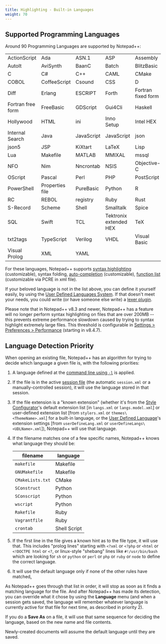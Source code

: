 ```yaml
---
title: Highlighting - Built-in Languages
weight: 70
---
```


## Supported Programming Languages

Around 90 Programming Languages are supported by Notepad++:

|                       |                        |                        |                        |                       |
|-----------------------|------------------------|------------------------|------------------------|-----------------------|
|ActionScript           | Ada                    | ASN.1                  | ASP                    | Assembly              |
|AutoIt                 | AviSynth               | BaanC                  | Batch                  | BlitzBasic            |
|C                      | C#                     | C++                    | CAML                   | CMake                 |
|COBOL                  | CoffeeScript           | Csound                 | CSS                    | D                     |
|Diff                   | Erlang                 | ESCRIPT                | Forth                  | Fortran fixed form    |
|Fortran free form      | FreeBasic              | GDScript               | Gui4Cli                | Haskell               |
|Hollywood              | HTML                   | ini                    | Inno Setup             | Intel HEX             |
|Internal Search        | Java                   | JavaScript             | JavaScript             | json                  |
|json5                  | JSP                    | KiXtart                | LaTeX                  | Lisp                  |
|Lua                    | Makefile               | MATLAB                 | MMIXAL                 | mssql                 |
|NFO                    | Nim                    | Nncrontab              | NSIS                   | Objective-C           |
|OScript                | Pascal                 | Perl                   | PHP                    | PostScript            |
|PowerShell             | Properties file        | PureBasic              | Python                 | R                     |
|RC                     | REBOL                  | registry               | Ruby                   | Rust                  |
|S-Record               | Scheme                 | Shell                  | Smalltalk              | Spice                 |
|SQL                    | Swift                  | TCL                    | Tektronix extended HEX | TeX                   |
|txt2tags               | TypeScript             | Verilog                | VHDL                   | Visual Basic          |
|Visual Prolog          | XML                    | YAML                   |                        |                       |

For these languages, Notepad++ supports [syntax highlighting](../preferences/#style-configurator) (customizable),
syntax folding, [auto-completion](../auto-completion/) (customizable),
[function list](../function-list/) (customizable via PCRE in xml file).

If your beloved language is not in the list above, you can define it yourself easily, by using the
[User Defined Languages System](../user-defined-language-system/).  If that doesn't meet your needs,
you could write (or have someone else write) a [lexer plugin](../plugins/#building-a-lexer-plugin).

Please note that in Notepad++ v8.3 and newer, Notepad++ has a feature will no longer perform syntax highlighting
on files that are over 200MB -- this prevents extreme performance slowdown caused by trying to
syntax highlight extremely large files.  This threshold is configurable in
[Settings > Preferences > Performance](../preferences/#performance) (starting in v8.4.7).

## Language Detection Priority

When opening an existing file, Notepad++ has an algorithm for trying to decide which language a given file is, with the following priorities:

1. A language defined at the [command line using `-l`](./command-prompt) is applied.
2. If the file is in the active [session file](session/) (the automatic `session.xml` or a manually-controlled session), it will use the language stored in that session.
3. If the file extension is a "known extension" (whether it's from the [Style Configurator](../preferences/#style-configurator)'s default extension list [in `langs.xml` or `langs.model.xml`] or user-defined extension list [from `stylers.xml` or `themes\<ThemeName>.xml`] for a built-in language, or the [User Defined Language](../user-defined-language-system/)'s extension settings [from `userDefineLang.xml` or `userDefineLangs\<UDLName>.xml`]), Notepad++ will use that language.
4. If the filename matches one of a few specific names, Notepad++ knows what language they should be:

    filename | language
    ---|---
    `makefile` | Makefile
    `GNUMakefile` | Makefile
    `CMakeLists.txt` | CMake
    `SConstruct` | Python
    `SConscript` | Python
    `wscript` | Python
    `Rakefile` | Ruby
    `Vagrantfile` | Ruby
    `crontab` | Shell Script
5. If the first line in the file gives a known hint as to the file type, it will use that.  This includes "prolog lines" starting with `<?xml` or `<?php` or `<html` or `<!DOCTPE html` or `<?`, or linux-style "shebang" lines like `#!/usr/bin/bash` which are looking for `sh` or `python` or `perl` or `php` or `ruby` or `node` to define the correct language.
6. It will use the default language only if none of the other rules have matched[.](# "There was a bug through v8.4.6 that made the default language apply on files without extensions, even if the first-line rule had already matched")

As Notepad++ goes through that list in order, it will stop as soon as it finds a matching language for the file.  And after Notepad++ has made its detection, you can override what it chose by using the **Language** menu (and when a session gets saved, the language will remember whatever language is currently active for that file for next time, as described in priority 2).

If you do a **Save As** on a file, it will use that same sequence for deciding the language, based on the new name and file contents.

Newly-created documents will assume the default language until they are saved.
